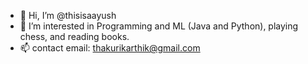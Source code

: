 - 👋 Hi, I’m @thisisaayush
- 👀 I’m interested in Programming and ML (Java and Python), playing chess, and reading books.
- 📫 contact email: thakurikarthik@gmail.com

<!---
thisisaayush/thisisaayush is a ✨ special ✨ repository because its `README.md` (this file) appears on your GitHub profile.
You can click the Preview link to take a look at your changes.
--->
